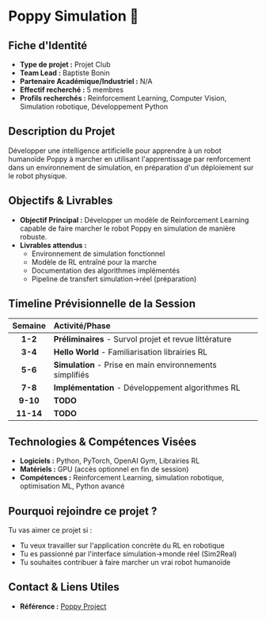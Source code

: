 # Poppy Simulation 🤖

## Fiche d'Identité

*   **Type de projet :** Projet Club
*   **Team Lead :** Baptiste Bonin
*   **Partenaire Académique/Industriel :** N/A
*   **Effectif recherché :** 5 membres
*   **Profils recherchés :** Reinforcement Learning, Computer Vision, Simulation robotique, Développement Python

## Description du Projet

Développer une intelligence artificielle pour apprendre à un robot humanoïde Poppy à marcher en utilisant l'apprentissage par renforcement dans un environnement de simulation, en préparation d'un déploiement sur le robot physique.

## Objectifs & Livrables

*   **Objectif Principal :** Développer un modèle de Reinforcement Learning capable de faire marcher le robot Poppy en simulation de manière robuste.
*   **Livrables attendus :**
    *   Environnement de simulation fonctionnel
    *   Modèle de RL entraîné pour la marche
    *   Documentation des algorithmes implémentés
    *   Pipeline de transfert simulation→réel (préparation)

## Timeline Prévisionnelle de la Session

| Semaine | Activité/Phase |
| :-----: | :------------- |
|  **1-2**  | **Préliminaires** - Survol projet et revue littérature |
|  **3-4**  | **Hello World** - Familiarisation librairies RL |
|  **5-6**  | **Simulation** - Prise en main environnements simplifiés |
|  **7-8**  | **Implémentation** - Développement algorithmes RL |
|  **9-10** | **TODO** |
|  **11-14**| **TODO** |

## Technologies & Compétences Visées

*   **Logiciels :** Python, PyTorch, OpenAI Gym, Librairies RL
*   **Matériels :** GPU (accès optionnel en fin de session)
*   **Compétences :** Reinforcement Learning, simulation robotique, optimisation ML, Python avancé

## Pourquoi rejoindre ce projet ?

Tu vas aimer ce projet si :
*   Tu veux travailler sur l'application concrète du RL en robotique
*   Tu es passionné par l'interface simulation→monde réel (Sim2Real)
*   Tu souhaites contribuer à faire marcher un vrai robot humanoïde

## Contact & Liens Utiles
*   **Référence :** [Poppy Project](https://www.poppy-project.org/)
